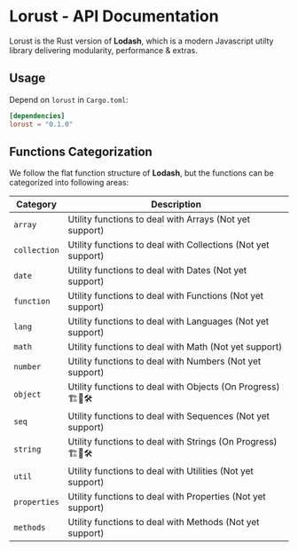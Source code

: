 # Lorust - API Documentation

Lorust is the Rust version of **Lodash**, which is a modern Javascript utilty library delivering modularity, performance & extras.

## Usage

Depend on `lorust` in `Cargo.toml`:

```toml
[dependencies]
lorust = "0.1.0"
```

## Functions Categorization

We follow the flat function structure of **Lodash**, but the functions can be categorized into following areas:

| Category     | Description                                                  |
|--------------|--------------------------------------------------------------|
| `array`      | Utility functions to deal with Arrays (Not yet support)      |
| `collection` | Utility functions to deal with Collections (Not yet support) |
| `date`       | Utility functions to deal with Dates (Not yet support)       |
| `function`   | Utility functions to deal with Functions (Not yet support)   |
| `lang`       | Utility functions to deal with Languages (Not yet support)   |
| `math`       | Utility functions to deal with Math (Not yet support)        |
| `number`     | Utility functions to deal with Numbers (Not yet support)     |
| `object`     | Utility functions to deal with Objects (On Progress) 🏗️🧱🛠️   |
| `seq`        | Utility functions to deal with Sequences (Not yet support)   |
| `string`     | Utility functions to deal with Strings (On Progress) 🏗️🧱🛠️   |
| `util`       | Utility functions to deal with Utilities (Not yet support)   |
| `properties` | Utility functions to deal with Properties (Not yet support)  |
| `methods`    | Utility functions to deal with Methods (Not yet support)     |
